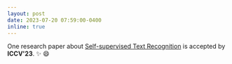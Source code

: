 ```yaml
---
layout: post
date: 2023-07-20 07:59:00-0400
inline: true
---
```


One research paper about [Self-supervised Text Recognition](https://openaccess.thecvf.com/content/ICCV2023/papers/Guan_Self-Supervised_Character-to-Character_Distillation_for_Text_Recognition_ICCV_2023_paper.pdf) is accepted by **ICCV'23**. :sparkles: :smile:
